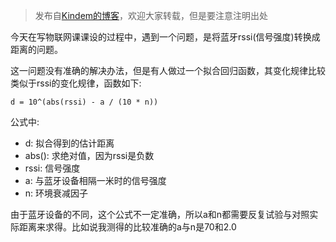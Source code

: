> 发布自[Kindem的博客](http://www.kindemh.cn/)，欢迎大家转载，但是要注意注明出处

今天在写物联网课课设的过程中，遇到一个问题，是将蓝牙rssi(信号强度)转换成距离的问题。

这一问题没有准确的解决办法，但是有人做过一个拟合回归函数，其变化规律比较类似于rssi的变化规律，函数如下:

```
d = 10^(abs(rssi) - a / (10 * n))
```

公式中:

* d: 拟合得到的估计距离
* abs(): 求绝对值，因为rssi是负数
* rssi: 信号强度
* a: 与蓝牙设备相隔一米时的信号强度
* n: 环境衰减因子

由于蓝牙设备的不同，这个公式不一定准确，所以a和n都需要反复试验与对照实际距离来求得。比如说我测得的比较准确的a与n是70和2.0
